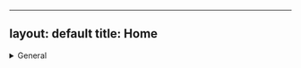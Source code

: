 
---

layout: default
title: Home
---

<details>
  <summary>General</summary>

  <ul>
    <li><a href="/cv/resume.pdf">Who am I?</a></li>
  </ul>
 </details>
